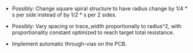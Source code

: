 - Possibly: Change square spiral structure to have radius change by 1/4 * s per side instead of by 1/2 * s per 2 sides.

- Possibly: Vary spacing or trace_width proportionally to radius^2, with proportionality constant optimized to reach target total resistance.

- Implement automatic through-vias on the PCB.